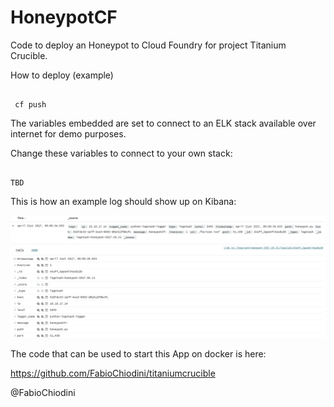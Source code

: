 # HoneypotCF
Code to deploy an Honeypot to Cloud Foundry for project Titanium Crucible.

How to deploy (example)

```

 cf push

 ```

The variables embedded are set to connect to an ELK stack available over internet for demo purposes.

Change these variables to connect to your own stack:

```

TBD

 ```
 
 This is how an example log should show up on Kibana:
 
 ![Alt text](/images/HoneypotCFLogELK.png "HoneypotCFLogELK")

The code that can be used to start this App on docker is here:

https://github.com/FabioChiodini/titaniumcrucible


@FabioChiodini
